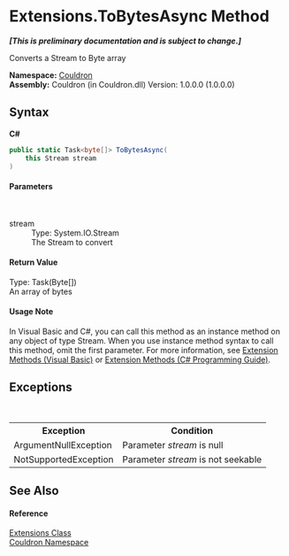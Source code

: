 # Extensions.ToBytesAsync Method 
 _**\[This is preliminary documentation and is subject to change.\]**_

Converts a Stream to Byte array

**Namespace:**&nbsp;<a href="N_Couldron">Couldron</a><br />**Assembly:**&nbsp;Couldron (in Couldron.dll) Version: 1.0.0.0 (1.0.0.0)

## Syntax

**C#**<br />
``` C#
public static Task<byte[]> ToBytesAsync(
	this Stream stream
)
```


#### Parameters
&nbsp;<dl><dt>stream</dt><dd>Type: System.IO.Stream<br />The Stream to convert</dd></dl>

#### Return Value
Type: Task(Byte[])<br />An array of bytes

#### Usage Note
In Visual Basic and C#, you can call this method as an instance method on any object of type Stream. When you use instance method syntax to call this method, omit the first parameter. For more information, see <a href="http://msdn.microsoft.com/en-us/library/bb384936.aspx">Extension Methods (Visual Basic)</a> or <a href="http://msdn.microsoft.com/en-us/library/bb383977.aspx">Extension Methods (C# Programming Guide)</a>.

## Exceptions
&nbsp;<table><tr><th>Exception</th><th>Condition</th></tr><tr><td>ArgumentNullException</td><td>Parameter *stream* is null</td></tr><tr><td>NotSupportedException</td><td>Parameter *stream* is not seekable</td></tr></table>

## See Also


#### Reference
<a href="T_Couldron_Extensions">Extensions Class</a><br /><a href="N_Couldron">Couldron Namespace</a><br />